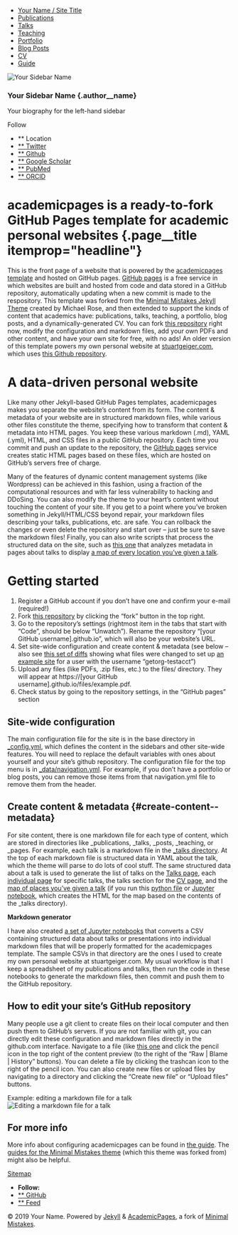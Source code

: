 -   [Your Name / Site Title](https://academicpages.github.io/)
-   [Publications](https://academicpages.github.io/publications/)
-   [Talks](https://academicpages.github.io/talks/)
-   [Teaching](https://academicpages.github.io/teaching/)
-   [Portfolio](https://academicpages.github.io/portfolio/)
-   [Blog Posts](https://academicpages.github.io/year-archive/)
-   [CV](https://academicpages.github.io/cv/)
-   [Guide](https://academicpages.github.io/markdown/)

![Your Sidebar Name](https://academicpages.github.io/images/profile.png)

### Your Sidebar Name {.author__name}

Your biography for the left-hand sidebar

Follow

-   ** Location
-   [** Twitter](https://twitter.com/replacethistwitterhandle)
-   [** Github](https://github.com/academicpages)
-   [** Google Scholar](http://yourfullgooglescholarurl.com)
-   [** PubMed](https://www.ncbi.nlm.nih.gov/pubmed/?term=john+snow)
-   [** ORCID](http://orcid.org/yourorcidurl)

academicpages is a ready-to-fork GitHub Pages template for academic personal websites {.page__title itemprop="headline"}
=====================================================================================

This is the front page of a website that is powered by the
[academicpages
template](https://github.com/academicpages/academicpages.github.io) and
hosted on GitHub pages. [GitHub pages](https://pages.github.com) is a
free service in which websites are built and hosted from code and data
stored in a GitHub repository, automatically updating when a new commit
is made to the respository. This template was forked from the [Minimal
Mistakes Jekyll Theme](https://mmistakes.github.io/minimal-mistakes/)
created by Michael Rose, and then extended to support the kinds of
content that academics have: publications, talks, teaching, a portfolio,
blog posts, and a dynamically-generated CV. You can fork [this
repository](https://github.com/academicpages/academicpages.github.io)
right now, modify the configuration and markdown files, add your own
PDFs and other content, and have your own site for free, with no ads! An
older version of this template powers my own personal website at
[stuartgeiger.com](http://stuartgeiger.com), which uses [this Github
repository](https://github.com/staeiou/staeiou.github.io).

A data-driven personal website
==============================

Like many other Jekyll-based GitHub Pages templates, academicpages makes
you separate the website’s content from its form. The content & metadata
of your website are in structured markdown files, while various other
files constitute the theme, specifying how to transform that content &
metadata into HTML pages. You keep these various markdown (.md), YAML
(.yml), HTML, and CSS files in a public GitHub repository. Each time you
commit and push an update to the repository, the [GitHub
pages](https://pages.github.com/) service creates static HTML pages
based on these files, which are hosted on GitHub’s servers free of
charge.

Many of the features of dynamic content management systems (like
Wordpress) can be achieved in this fashion, using a fraction of the
computational resources and with far less vulnerability to hacking and
DDoSing. You can also modify the theme to your heart’s content without
touching the content of your site. If you get to a point where you’ve
broken something in Jekyll/HTML/CSS beyond repair, your markdown files
describing your talks, publications, etc. are safe. You can rollback the
changes or even delete the repository and start over – just be sure to
save the markdown files! Finally, you can also write scripts that
process the structured data on the site, such as [this
one](https://github.com/academicpages/academicpages.github.io/blob/master/talkmap.ipynb)
that analyzes metadata in pages about talks to display [a map of every
location you’ve given a
talk](https://academicpages.github.io/talkmap.html).

Getting started
===============

1.  Register a GitHub account if you don’t have one and confirm your
    e-mail (required!)
2.  Fork [this
    repository](https://github.com/academicpages/academicpages.github.io)
    by clicking the “fork” button in the top right.
3.  Go to the repository’s settings (rightmost item in the tabs that
    start with “Code”, should be below “Unwatch”). Rename the repository
    “[your GitHub username].github.io”, which will also be your
    website’s URL.
4.  Set site-wide configuration and create content & metadata (see below
    – also see [this set of diffs](http://archive.is/3TPas) showing what
    files were changed to set up [an example
    site](https://getorg-testacct.github.io) for a user with the
    username “getorg-testacct”)
5.  Upload any files (like PDFs, .zip files, etc.) to the files/
    directory. They will appear at https://[your GitHub
    username].github.io/files/example.pdf.
6.  Check status by going to the repository settings, in the “GitHub
    pages” section

Site-wide configuration
-----------------------

The main configuration file for the site is in the base directory in
[\_config.yml](https://github.com/academicpages/academicpages.github.io/blob/master/_config.yml),
which defines the content in the sidebars and other site-wide features.
You will need to replace the default variables with ones about yourself
and your site’s github repository. The configuration file for the top
menu is in
[\_data/navigation.yml](https://github.com/academicpages/academicpages.github.io/blob/master/_data/navigation.yml).
For example, if you don’t have a portfolio or blog posts, you can remove
those items from that navigation.yml file to remove them from the
header.

Create content & metadata {#create-content--metadata}
-------------------------

For site content, there is one markdown file for each type of content,
which are stored in directories like \_publications, \_talks, \_posts,
\_teaching, or \_pages. For example, each talk is a markdown file in the
[\_talks
directory](https://github.com/academicpages/academicpages.github.io/tree/master/_talks).
At the top of each markdown file is structured data in YAML about the
talk, which the theme will parse to do lots of cool stuff. The same
structured data about a talk is used to generate the list of talks on
the [Talks page](https://academicpages.github.io/talks), each
[individual
page](https://academicpages.github.io/talks/2012-03-01-talk-1) for
specific talks, the talks section for the [CV
page](https://academicpages.github.io/cv), and the [map of places you’ve
given a talk](https://academicpages.github.io/talkmap.html) (if you run
this [python
file](https://github.com/academicpages/academicpages.github.io/blob/master/talkmap.py)
or [Jupyter
notebook](https://github.com/academicpages/academicpages.github.io/blob/master/talkmap.ipynb),
which creates the HTML for the map based on the contents of the \_talks
directory).

**Markdown generator**

I have also created [a set of Jupyter
notebooks](https://github.com/academicpages/academicpages.github.io/tree/master/markdown_generator)
that converts a CSV containing structured data about talks or
presentations into individual markdown files that will be properly
formatted for the academicpages template. The sample CSVs in that
directory are the ones I used to create my own personal website at
stuartgeiger.com. My usual workflow is that I keep a spreadsheet of my
publications and talks, then run the code in these notebooks to generate
the markdown files, then commit and push them to the GitHub repository.

How to edit your site’s GitHub repository
-----------------------------------------

Many people use a git client to create files on their local computer and
then push them to GitHub’s servers. If you are not familiar with git,
you can directly edit these configuration and markdown files directly in
the github.com interface. Navigate to a file (like [this
one](https://github.com/academicpages/academicpages.github.io/blob/master/_talks/2012-03-01-talk-1.md)
and click the pencil icon in the top right of the content preview (to
the right of the “Raw | Blame | History” buttons). You can delete a file
by clicking the trashcan icon to the right of the pencil icon. You can
also create new files or upload files by navigating to a directory and
clicking the “Create new file” or “Upload files” buttons.

Example: editing a markdown file for a talk ![Editing a markdown file
for a talk](/images/editing-talk.png)

For more info
-------------

More info about configuring academicpages can be found in [the
guide](https://academicpages.github.io/markdown/). The [guides for the
Minimal Mistakes
theme](https://mmistakes.github.io/minimal-mistakes/docs/configuration/)
(which this theme was forked from) might also be helpful.

[Sitemap](/sitemap/)

-   **Follow:**
-   [** GitHub](http://github.com/academicpages)
-   [** Feed](https://academicpages.github.io/feed.xml)

© 2019 Your Name. Powered by [Jekyll](http://jekyllrb.com) &
[AcademicPages](https://github.com/academicpages/academicpages.github.io),
a fork of [Minimal
Mistakes](https://mademistakes.com/work/minimal-mistakes-jekyll-theme/).
